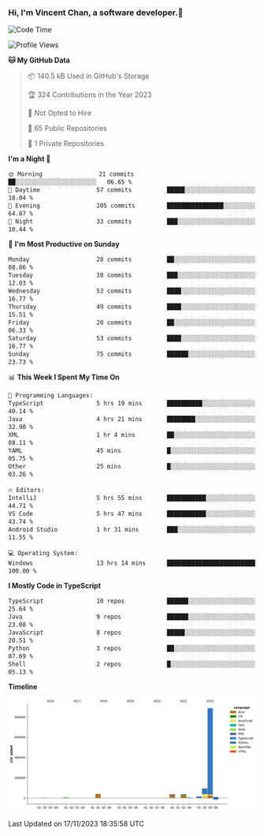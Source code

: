 ### Hi, I'm Vincent Chan, a software developer.👋

<!--
**hkvincent/hkvincent** is a ✨ _special_ ✨ repository because its `README.md` (this file) appears on your GitHub profile.

Here are some ideas to get you started:

- 🔭 I’m currently working on ...
- 🌱 I’m currently learning ...
- 👯 I’m looking to collaborate on ...
- 🤔 I’m looking for help with ...
- 💬 Ask me about ...
- 📫 How to reach me: ...
- 😄 Pronouns: ...
- ⚡ Fun fact: ...
-->
<!--START_SECTION:waka-->
![Code Time](http://img.shields.io/badge/Code%20Time-604%20hrs%202%20mins-blue)

![Profile Views](http://img.shields.io/badge/Profile%20Views-0-blue)

**🐱 My GitHub Data** 

> 📦 140.5 kB Used in GitHub's Storage 
 > 
> 🏆 324 Contributions in the Year 2023
 > 
> 🚫 Not Opted to Hire
 > 
> 📜 65 Public Repositories 
 > 
> 🔑 1 Private Repositories 
 > 
**I'm a Night 🦉** 

```text
🌞 Morning                21 commits          ██░░░░░░░░░░░░░░░░░░░░░░░   06.65 % 
🌆 Daytime                57 commits          █████░░░░░░░░░░░░░░░░░░░░   18.04 % 
🌃 Evening                205 commits         ████████████████░░░░░░░░░   64.87 % 
🌙 Night                  33 commits          ███░░░░░░░░░░░░░░░░░░░░░░   10.44 % 
```
📅 **I'm Most Productive on Sunday** 

```text
Monday                   28 commits          ██░░░░░░░░░░░░░░░░░░░░░░░   08.86 % 
Tuesday                  38 commits          ███░░░░░░░░░░░░░░░░░░░░░░   12.03 % 
Wednesday                53 commits          ████░░░░░░░░░░░░░░░░░░░░░   16.77 % 
Thursday                 49 commits          ████░░░░░░░░░░░░░░░░░░░░░   15.51 % 
Friday                   20 commits          ██░░░░░░░░░░░░░░░░░░░░░░░   06.33 % 
Saturday                 53 commits          ████░░░░░░░░░░░░░░░░░░░░░   16.77 % 
Sunday                   75 commits          ██████░░░░░░░░░░░░░░░░░░░   23.73 % 
```


📊 **This Week I Spent My Time On** 

```text
💬 Programming Languages: 
TypeScript               5 hrs 19 mins       ██████████░░░░░░░░░░░░░░░   40.14 % 
Java                     4 hrs 21 mins       ████████░░░░░░░░░░░░░░░░░   32.90 % 
XML                      1 hr 4 mins         ██░░░░░░░░░░░░░░░░░░░░░░░   08.11 % 
YAML                     45 mins             █░░░░░░░░░░░░░░░░░░░░░░░░   05.75 % 
Other                    25 mins             █░░░░░░░░░░░░░░░░░░░░░░░░   03.26 % 

🔥 Editors: 
IntelliJ                 5 hrs 55 mins       ███████████░░░░░░░░░░░░░░   44.71 % 
VS Code                  5 hrs 47 mins       ███████████░░░░░░░░░░░░░░   43.74 % 
Android Studio           1 hr 31 mins        ███░░░░░░░░░░░░░░░░░░░░░░   11.55 % 

💻 Operating System: 
Windows                  13 hrs 14 mins      █████████████████████████   100.00 % 
```

**I Mostly Code in TypeScript** 

```text
TypeScript               10 repos            ██████░░░░░░░░░░░░░░░░░░░   25.64 % 
Java                     9 repos             ██████░░░░░░░░░░░░░░░░░░░   23.08 % 
JavaScript               8 repos             █████░░░░░░░░░░░░░░░░░░░░   20.51 % 
Python                   3 repos             ██░░░░░░░░░░░░░░░░░░░░░░░   07.69 % 
Shell                    2 repos             █░░░░░░░░░░░░░░░░░░░░░░░░   05.13 % 
```



**Timeline**

![Lines of Code chart](https://raw.githubusercontent.com/hkvincent/hkvincent/main/assets/bar_graph.png)


 Last Updated on 17/11/2023 18:35:58 UTC
<!--END_SECTION:waka-->
